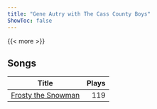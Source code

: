 ```yaml
---
title: "Gene Autry with The Cass County Boys"
ShowToc: false
---
```


{{< more >}}

## Songs
Title | Plays 
----- | -----: 
[Frosty the Snowman](/songs/frosty-the-snowman) | 119

